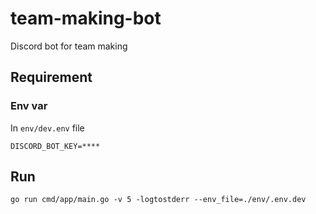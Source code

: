# team-making-bot

Discord bot for team making

## Requirement

### Env var

In `env/dev.env` file

```
DISCORD_BOT_KEY=****
```

## Run

```
go run cmd/app/main.go -v 5 -logtostderr --env_file=./env/.env.dev
```
